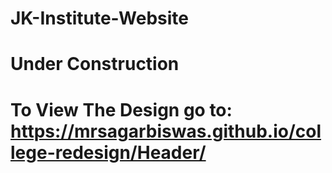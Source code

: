 # JK-Institute-Website
# Under Construction

# To View The Design go to: https://mrsagarbiswas.github.io/college-redesign/Header/
